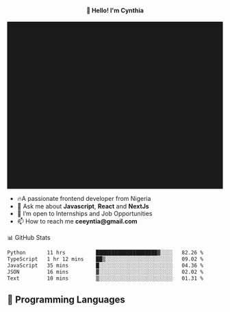 <h4 align="center">👋 Hello! I'm Cynthia</h4>

<hr style="height:10%; margin-left:0; margin-right:0;" />

<div align="left">
  <ul>
  <li>🔥A passionate frontend developer from Nigeria</li>
  <li>💬 Ask me about <strong>Javascript</strong>, <strong>React</strong> and <strong> NextJs</strong></li>
  <li>👯 I’m open to Internships and Job Opportunities</li>
  <li>📫 How to reach me <strong>ceeyntia@gmail.com</strong></li>
</ul>
</div
  
## 📊 GitHub Stats

<!--START_SECTION:waka-->

```txt
Python       11 hrs          ████████████████████▓░░░░   82.26 %
TypeScript   1 hr 12 mins    ██▒░░░░░░░░░░░░░░░░░░░░░░   09.02 %
JavaScript   35 mins         █░░░░░░░░░░░░░░░░░░░░░░░░   04.36 %
JSON         16 mins         ▓░░░░░░░░░░░░░░░░░░░░░░░░   02.02 %
Text         10 mins         ▒░░░░░░░░░░░░░░░░░░░░░░░░   01.31 %
```

<!--END_SECTION:waka-->

## 💬 Programming Languages

<!--START_SECTION:languages-->
<!--END_SECTION:languages-->
